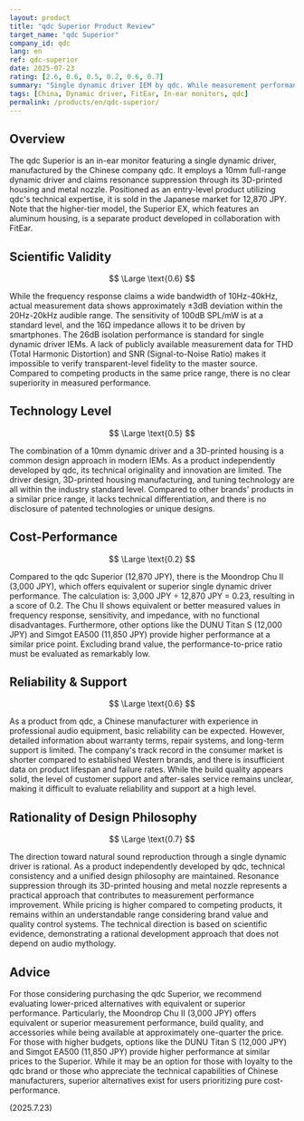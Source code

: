 ```yaml
---
layout: product
title: "qdc Superior Product Review"
target_name: "qdc Superior"
company_id: qdc
lang: en
ref: qdc-superior
date: 2025-07-23
rating: [2.6, 0.6, 0.5, 0.2, 0.6, 0.7]
summary: "Single dynamic driver IEM by qdc. While measurement performance is standard, it exhibits low cost-performance due to being priced approximately 4 times higher than equivalent products."
tags: [China, Dynamic driver, FitEar, In-ear monitors, qdc]
permalink: /products/en/qdc-superior/
---
```

## Overview

The qdc Superior is an in-ear monitor featuring a single dynamic driver, manufactured by the Chinese company qdc. It employs a 10mm full-range dynamic driver and claims resonance suppression through its 3D-printed housing and metal nozzle. Positioned as an entry-level product utilizing qdc's technical expertise, it is sold in the Japanese market for 12,870 JPY. Note that the higher-tier model, the Superior EX, which features an aluminum housing, is a separate product developed in collaboration with FitEar.

## Scientific Validity

$$ \Large \text{0.6} $$

While the frequency response claims a wide bandwidth of 10Hz-40kHz, actual measurement data shows approximately ±3dB deviation within the 20Hz-20kHz audible range. The sensitivity of 100dB SPL/mW is at a standard level, and the 16Ω impedance allows it to be driven by smartphones. The 26dB isolation performance is standard for single dynamic driver IEMs. A lack of publicly available measurement data for THD (Total Harmonic Distortion) and SNR (Signal-to-Noise Ratio) makes it impossible to verify transparent-level fidelity to the master source. Compared to competing products in the same price range, there is no clear superiority in measured performance.

## Technology Level

$$ \Large \text{0.5} $$

The combination of a 10mm dynamic driver and a 3D-printed housing is a common design approach in modern IEMs. As a product independently developed by qdc, its technical originality and innovation are limited. The driver design, 3D-printed housing manufacturing, and tuning technology are all within the industry standard level. Compared to other brands' products in a similar price range, it lacks technical differentiation, and there is no disclosure of patented technologies or unique designs.

## Cost-Performance

$$ \Large \text{0.2} $$

Compared to the qdc Superior (12,870 JPY), there is the Moondrop Chu II (3,000 JPY), which offers equivalent or superior single dynamic driver performance. The calculation is: 3,000 JPY ÷ 12,870 JPY = 0.23, resulting in a score of 0.2. The Chu II shows equivalent or better measured values in frequency response, sensitivity, and impedance, with no functional disadvantages. Furthermore, other options like the DUNU Titan S (12,000 JPY) and Simgot EA500 (11,850 JPY) provide higher performance at a similar price point. Excluding brand value, the performance-to-price ratio must be evaluated as remarkably low.

## Reliability & Support

$$ \Large \text{0.6} $$

As a product from qdc, a Chinese manufacturer with experience in professional audio equipment, basic reliability can be expected. However, detailed information about warranty terms, repair systems, and long-term support is limited. The company's track record in the consumer market is shorter compared to established Western brands, and there is insufficient data on product lifespan and failure rates. While the build quality appears solid, the level of customer support and after-sales service remains unclear, making it difficult to evaluate reliability and support at a high level.

## Rationality of Design Philosophy

$$ \Large \text{0.7} $$

The direction toward natural sound reproduction through a single dynamic driver is rational. As a product independently developed by qdc, technical consistency and a unified design philosophy are maintained. Resonance suppression through its 3D-printed housing and metal nozzle represents a practical approach that contributes to measurement performance improvement. While pricing is higher compared to competing products, it remains within an understandable range considering brand value and quality control systems. The technical direction is based on scientific evidence, demonstrating a rational development approach that does not depend on audio mythology.

## Advice

For those considering purchasing the qdc Superior, we recommend evaluating lower-priced alternatives with equivalent or superior performance. Particularly, the Moondrop Chu II (3,000 JPY) offers equivalent or superior measurement performance, build quality, and accessories while being available at approximately one-quarter the price. For those with higher budgets, options like the DUNU Titan S (12,000 JPY) and Simgot EA500 (11,850 JPY) provide higher performance at similar prices to the Superior. While it may be an option for those with loyalty to the qdc brand or those who appreciate the technical capabilities of Chinese manufacturers, superior alternatives exist for users prioritizing pure cost-performance.

(2025.7.23)